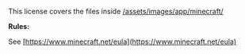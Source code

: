 This license covers the files inside [/assets/images/app/minecraft/](/assets/images/app/minecraft/)

**Rules:**

See [https://www.minecraft.net/eula](https://www.minecraft.net/eula)